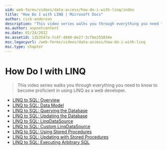 ```yaml
---
uid: web-forms/videos/data-access/how-do-i-with-linq/index
title: "How Do I with LINQ | Microsoft Docs"
author: rick-anderson
description: "This video series walks you through everything you need to know to become proficient in using LINQ as a web developer."
ms.author: aspnetcontent
ms.date: 02/24/2012
ms.assetid: 11b3547a-7c4f-4849-8e27-3cfbe255034e
msc.legacyurl: /web-forms/videos/data-access/how-do-i-with-linq
msc.type: chapter
---
```

How Do I with LINQ
====================
> This video series walks you through everything you need to know to become proficient in using LINQ as a web developer.


- [LINQ to SQL: Overview](how-do-i-linq-to-sql-overview.md)
- [LINQ to SQL: Data Model](how-do-i-linq-to-sql-data-model.md)
- [LINQ to SQL: Querying the Database](how-do-i-linq-to-sql-querying-the-database.md)
- [LINQ to SQL: Updating the Database](how-do-i-linq-to-sql-updating-the-database.md)
- [LINQ to SQL: LinqDataSource](how-do-i-linq-to-sql-linqdatasource.md)
- [LINQ to SQL: Custom LinqDataSource](how-do-i-linq-to-sql-custom-linqdatasource.md)
- [LINQ to SQL: Using Stored Procedures](how-do-i-linq-to-sql-using-stored-procedures.md)
- [LINQ to SQL: Updating with Stored Procedures](how-do-i-linq-to-sql-updating-with-stored-procedures.md)
- [LINQ to SQL: Executing Arbitrary SQL](how-do-i-linq-to-sql-executing-arbitrary-sql.md)
